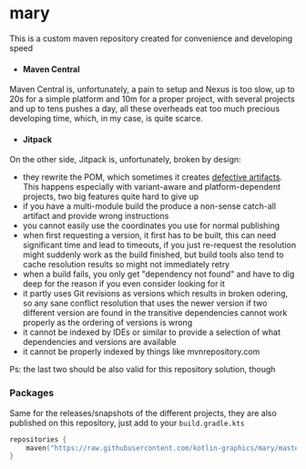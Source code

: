 # mary

This is a custom maven repository created for convenience and developing speed
- #### Maven Central

Maven Central is, unfortunately, a pain to setup and Nexus is too slow, up to 20s for a simple platform
and 10m for a proper project, with several projects and up to tens pushes a day, all these overheads eat too much
precious developing time, which, in my case, is quite scarce.

- #### Jitpack

On the other side, Jitpack is, unfortunately, broken by design:
- they rewrite the POM, which sometimes it creates [defective artifacts](https://github.com/jitpack/jitpack.io/issues/4476).
This happens especially with variant-aware and platform-dependent projects, two big features quite hard
to give up
- if you have a multi-module build the produce a non-sense catch-all artifact and provide wrong instructions
- you cannot easily use the coordinates you use for normal publishing
- when first requesting a version, it first has to be built, this can need significant time and lead to timeouts,
  if you just re-request the resolution might suddenly work as the build finished, but build tools also tend to cache
  resolution results so might not immediately retry
- when a build fails, you only get "dependency not found" and have to dig deep for the reason if you even consider looking for it
- it partly uses Git revisions as versions which results in broken odering, so any sane conflict resolution that uses the newer version if two different version are found in the transitive dependencies cannot work properly as the ordering of versions is wrong
- it cannot be indexed by IDEs or similar to provide a selection of what dependencies and versions are available
- it cannot be properly indexed by things like mvnrepository.com

Ps: the last two should be also valid for this repository solution, though

### Packages

Same for the releases/snapshots of the different projects, they are also published on this repository,
just add to your `build.gradle.kts`

```kotlin
repositories {
    maven("https://raw.githubusercontent.com/kotlin-graphics/mary/master")
}
```